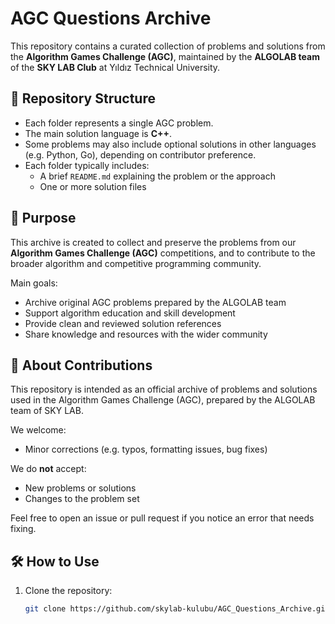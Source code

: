 # AGC Questions Archive

This repository contains a curated collection of problems and solutions from the **Algorithm Games Challenge (AGC)**, maintained by the **ALGOLAB team** of the **SKY LAB Club** at Yıldız Technical University.

## 📁 Repository Structure

- Each folder represents a single AGC problem.
- The main solution language is **C++**.
- Some problems may also include optional solutions in other languages (e.g. Python, Go), depending on contributor preference.
- Each folder typically includes:
  - A brief `README.md` explaining the problem or the approach
  - One or more solution files

## 🎯 Purpose

This archive is created to collect and preserve the problems from our **Algorithm Games Challenge (AGC)** competitions, and to contribute to the broader algorithm and competitive programming community.

Main goals:
- Archive original AGC problems prepared by the ALGOLAB team
- Support algorithm education and skill development
- Provide clean and reviewed solution references
- Share knowledge and resources with the wider community

## 📌 About Contributions

This repository is intended as an official archive of problems and solutions used in the Algorithm Games Challenge (AGC), prepared by the ALGOLAB team of SKY LAB.

We welcome:
- Minor corrections (e.g. typos, formatting issues, bug fixes)

We do **not** accept:
- New problems or solutions
- Changes to the problem set

Feel free to open an issue or pull request if you notice an error that needs fixing.

## 🛠 How to Use

1. Clone the repository:
   ```bash
   git clone https://github.com/skylab-kulubu/AGC_Questions_Archive.git